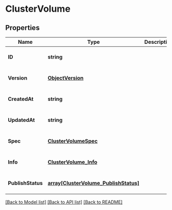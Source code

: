 # ClusterVolume

## Properties
Name | Type | Description | Notes
------------ | ------------- | ------------- | -------------
**ID** | **string** |  | [optional] [default to null]
**Version** | [**ObjectVersion**](ObjectVersion.md) |  | [optional] [default to null]
**CreatedAt** | **string** |  | [optional] [default to null]
**UpdatedAt** | **string** |  | [optional] [default to null]
**Spec** | [**ClusterVolumeSpec**](ClusterVolumeSpec.md) |  | [optional] [default to null]
**Info** | [**ClusterVolume_Info**](ClusterVolume_Info.md) |  | [optional] [default to null]
**PublishStatus** | [**array[ClusterVolume_PublishStatus]**](ClusterVolume_PublishStatus.md) |  | [optional] [default to null]

[[Back to Model list]](../README.md#documentation-for-models) [[Back to API list]](../README.md#documentation-for-api-endpoints) [[Back to README]](../README.md)



